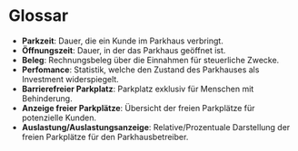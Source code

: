 # **Glossar**
- **Parkzeit**: Dauer, die ein Kunde im Parkhaus verbringt.
- **Öffnungszeit**: Dauer, in der das Parkhaus geöffnet ist.
- **Beleg**: Rechnungsbeleg über die Einnahmen für steuerliche Zwecke.
- **Perfomance**: Statistik, welche den Zustand des Parkhauses als Investment widerspiegelt.
- **Barrierefreier Parkplatz**: Parkplatz exklusiv für Menschen mit Behinderung.
- **Anzeige freier Parkplätze**: Übersicht der freien Parkplätze für potenzielle Kunden.
- **Auslastung/Auslastungsanzeige**: Relative/Prozentuale Darstellung der freien Parkplätze für den Parkhausbetreiber.
